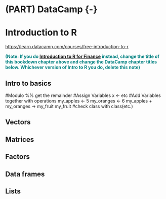 # (PART) DataCamp {-} 

# Introduction to R

<https://learn.datacamp.com/courses/free-introduction-to-r>

<span style="color:teal;font-weight:bold">(Note: If you do [Introduction to R for Finance](https://learn.datacamp.com/courses/introduction-to-r-for-finance) instead, change the title of this bookdown chapter above and change the DataCamp chapter titles below. Whichever version of Intro to R you do, delete this note)</span>



## Intro to basics
#Modulo %% get the remainder
#Assign Variables x <- etc
#Add Variables together with operations
my_apples <- 5
my_oranges <- 6
my_apples + my_oranges -> my_fruit
my_fruit
#check class with class(etc.)



## Vectors



## Matrices


## Factors


## Data frames


## Lists